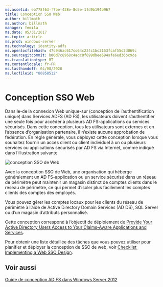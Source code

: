 ```yaml
---
ms.assetid: eb778f63-f7be-438e-8c5e-1fd9b194b967
title: Conception SSO Web
author: billmath
ms.author: billmath
manager: femila
ms.date: 05/31/2017
ms.topic: article
ms.prod: windows-server
ms.technology: identity-adfs
ms.openlocfilehash: 47c946ac617cc64c224c1bc3153fcaf55c2d069c
ms.sourcegitcommit: b00d7c8968c4adc8f699dbee694afe6ed36bc9de
ms.translationtype: MT
ms.contentlocale: fr-FR
ms.lasthandoff: 04/08/2020
ms.locfileid: "80858512"
---
```

# <a name="web-sso-design"></a>Conception SSO Web

Dans le\-de la connexion Web unique\-sur \(conception de l’authentification unique\) dans Services ADFS \(AD FS\), les utilisateurs doivent s’authentifier une seule fois pour accéder à plusieurs AD FS\-applications ou services sécurisés. Dans cette conception, tous les utilisateurs sont externes et en l’absence d’organisation partenaire, il n’existe aucune approbation de fédération. En règle générale, vous déployez cette conception lorsque vous souhaitez fournir un accès client ou client individuel à un ou plusieurs services ou applications sécurisés par AD FS via Internet, comme indiqué dans l’illustration suivante.  
  
![conception SSO de Web](media/adfs2_WebSSODesign.gif)  
  
Avec la conception SSO de Web, une organisation qui héberge généralement un AD FS\-application ou un service sécurisé dans un réseau de périmètre peut maintenir un magasin distinct de comptes clients dans le réseau de périmètre, ce qui permet d’isoler plus facilement les comptes clients des comptes des employés.  
  
Vous pouvez gérer les comptes locaux pour les clients du réseau de périmètre à l’aide de Active Directory Domain Services \(AD DS\), SQL Server ou d’un magasin d’attributs personnalisé.  
  
Cette conception correspond à l’objectif de déploiement de [Provide Your Active Directory Users Access to Your Claims-Aware Applications and Services](Provide-Your-Active-Directory-Users-Access-to-Your-Claims-Aware-Applications-and-Services.md).  
  
Pour obtenir une liste détaillée des tâches que vous pouvez utiliser pour planifier et déployer la conception de SSO de web, voir [Checklist: Implementing a Web SSO Design](../../ad-fs/deployment/Checklist--Implementing-a-Web-SSO-Design.md).  
  
## <a name="see-also"></a>Voir aussi
[Guide de conception AD FS dans Windows Server 2012](AD-FS-Design-Guide-in-Windows-Server-2012.md)
